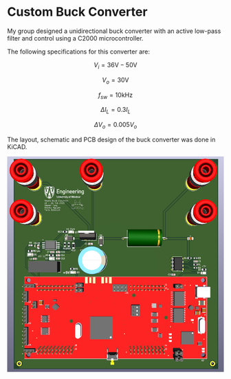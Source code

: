 # Custom Buck Converter 
My group designed a unidirectional buck converter with an active low-pass filter and control using a C2000 microcontroller.

The following specifications for this converter are: 

$$
V_i = 36\text{V} - 50\text{V}
$$

$$
V_o = 30\text{V}
$$

$$
f_{sw} = 10\text{kHz}
$$

$$
\Delta I_L = 0.3 I_L
$$

$$
\Delta V_o = 0.005 V_o
$$

The layout, schematic and PCB design of the buck converter was done in KiCAD. 

![Buck Converter](Pictures/Buck%20Converter.png)


